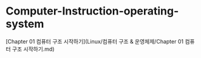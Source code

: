 # Computer-Instruction-operating-system
[Chapter 01 컴퓨터 구조 시작하기](Linux/컴퓨터 구조 & 운영체제/Chapter 01 컴퓨터 구조 시작하기.md)
